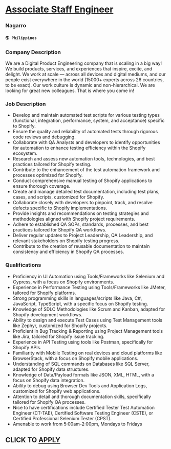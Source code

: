 # [Associate Staff Engineer](https://www.remotewlb.com/apply/associate-staff-engineer-70770)  
### Nagarro  
#### `🌎 Philippines`  

### Company Description

We are a Digital Product Engineering company that is scaling in a big way! We build products, services, and experiences that inspire, excite, and delight. We work at scale — across all devices and digital mediums, and our people exist everywhere in the world (15000+ experts across 26 countries, to be exact). Our work culture is dynamic and non-hierarchical. We are looking for great new colleagues. That is where you come in!

### Job Description

  * Develop and maintain automated test scripts for various testing types (functional, integration, performance, system, and acceptance) specific to Shopify. 
  * Ensure the quality and reliability of automated tests through rigorous code reviews and debugging. 
  * Collaborate with QA Analysts and developers to identify opportunities for automation to enhance testing efficiency within the Shopify ecosystem. 
  * Research and assess new automation tools, technologies, and best practices tailored for Shopify testing. 
  * Contribute to the enhancement of the test automation framework and processes optimized for Shopify. 
  * Conduct comprehensive manual testing of Shopify applications to ensure thorough coverage. 
  * Create and manage detailed test documentation, including test plans, cases, and scripts, customized for Shopify. 
  * Collaborate closely with developers to pinpoint, track, and resolve defects specific to Shopify implementations. 
  * Provide insights and recommendations on testing strategies and methodologies aligned with Shopify project requirements. 
  * Adhere to established QA SOPs, standards, processes, and best practices tailored for Shopify QA workflows. 
  * Deliver regular updates to Project Leadership, QA Leadership, and relevant stakeholders on Shopify testing progress. 
  * Contribute to the creation of reusable documentation to maintain consistency and efficiency in Shopify QA processes. 

### Qualifications

  * Proficiency in UI Automation using Tools/Frameworks like Selenium and Cypress, with a focus on Shopify environments. 
  * Experience in Performance Testing using Tools/Frameworks like JMeter, tailored for Shopify platforms. 
  * Strong programming skills in languages/scripts like Java, C#, JavaScript, TypeScript, with a specific focus on Shopify testing. 
  * Knowledge of SDLC Methodologies like Scrum and Kanban, adapted for Shopify development workflows. 
  * Ability to design and execute Test Cases using Test Management tools like Zephyr, customized for Shopify projects. 
  * Proficient in Bug Tracking & Reporting using Project Management tools like Jira, tailored for Shopify issue tracking. 
  * Experience in API Testing using tools like Postman, specifically for Shopify APIs. 
  * Familiarity with Mobile Testing on real devices and cloud platforms like BrowserStack, with a focus on Shopify mobile applications. 
  * Understanding of SQL commands on Databases like SQL Server, adapted for Shopify data structures. 
  * Knowledge of Data/Payload formats like JSON, XML, HTML, with a focus on Shopify data integration. 
  * Ability to debug using Browser Dev Tools and Application Logs, customized for Shopify web applications. 
  * Attention to detail and thorough documentation skills, specifically tailored for Shopify QA processes. 
  * Nice to have certifications include Certified Tester Test Automation Engineer (CT-TAE), Certified Software Testing Engineer (CSTE), or Certified Professional Selenium Tester (CPST). 
  * Amenable to work from 5:00am-2:00pm, Mondays to Fridays 

  
## CLICK TO [APPLY](https://www.remotewlb.com/apply/associate-staff-engineer-70770)

